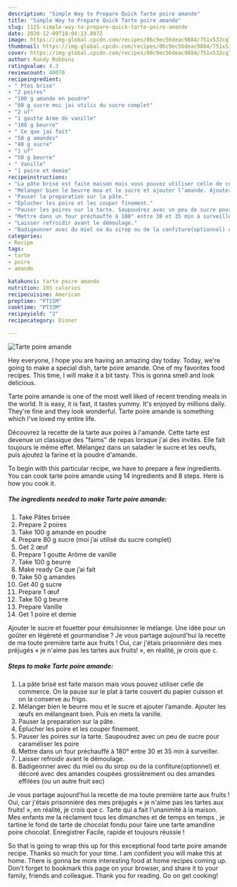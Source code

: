 ```yaml
---
description: "Simple Way to Prepare Quick Tarte poire amande"
title: "Simple Way to Prepare Quick Tarte poire amande"
slug: 1125-simple-way-to-prepare-quick-tarte-poire-amande
date: 2020-12-09T18:04:13.897Z
image: https://img-global.cpcdn.com/recipes/06c9ec56deac9884/751x532cq70/tarte-poire-amande-photo-principale-de-la-recette.jpg
thumbnail: https://img-global.cpcdn.com/recipes/06c9ec56deac9884/751x532cq70/tarte-poire-amande-photo-principale-de-la-recette.jpg
cover: https://img-global.cpcdn.com/recipes/06c9ec56deac9884/751x532cq70/tarte-poire-amande-photo-principale-de-la-recette.jpg
author: Randy Robbins
ratingvalue: 4.3
reviewcount: 40070
recipeingredient:
- " Ptes brise"
- "2 poires"
- "100 g amande en poudre"
- "80 g sucre moi jai utilis du sucre complet"
- "2 uf"
- "1 goutte Arme de vanille"
- "100 g beurre"
- " Ce que jai fait"
- "50 g amandes"
- "40 g sucre"
- "1 uf"
- "50 g beurre"
- " Vanille"
- "1 poire et demie"
recipeinstructions:
- "La pâte brisé est faite maison mais vous pouvez utiliser celle de commerce. On la pause sur le plat à tarte couvert du papier cuisson et on la conserve au frigo."
- "Mélanger bien le beurre mou et le sucre et ajouter l’amande. Ajouter les œufs en mélangeant bien. Puis en mets la vanille."
- "Pauser la preparation sur la pâte."
- "Éplucher les poire et les couper finement."
- "Pauser les poires sur la tarte. Saupoudrez avec un peu de sucre pour caraméliser les poire"
- "Mettre dans un four préchauffé à 180° entre 30 et 35 min à surveiller."
- "Laisser refroidir avant le démoulage."
- "Badigeonner avec du miel ou du sirop ou de la confiture(optionnel) et décoré avec des amandes coupées grossièrement ou des amandes effilées (ou un autre fruit sec)"
categories:
- Recipe
tags:
- tarte
- poire
- amande

katakunci: tarte poire amande 
nutrition: 193 calories
recipecuisine: American
preptime: "PT15M"
cooktime: "PT33M"
recipeyield: "2"
recipecategory: Dinner

---
```



![Tarte poire amande](https://img-global.cpcdn.com/recipes/06c9ec56deac9884/751x532cq70/tarte-poire-amande-photo-principale-de-la-recette.jpg)

Hey everyone, I hope you are having an amazing day today. Today, we're going to make a special dish, tarte poire amande. One of my favorites food recipes. This time, I will make it a bit tasty. This is gonna smell and look delicious.

Tarte poire amande is one of the most well liked of recent trending meals in the world. It is easy, it is fast, it tastes yummy. It's enjoyed by millions daily. They're fine and they look wonderful. Tarte poire amande is something which I've loved my entire life.

Découvrez la recette de la tarte aux poires à l&#39;amande. Cette tarte est devenue un classique des &#34;faims&#34; de repas lorsque j&#39;ai des invités. Elle fait toujours le même effet. Mélangez dans un saladier le sucre et les oeufs, puis ajoutez la farine et la poudre d&#39;amande.


To begin with this particular recipe, we have to prepare a few ingredients. You can cook tarte poire amande using 14 ingredients and 8 steps. Here is how you cook it.

<!--inarticleads1-->

##### The ingredients needed to make Tarte poire amande:

1. Take  Pâtes brisée
1. Prepare 2 poires
1. Take 100 g amande en poudre
1. Prepare 80 g sucre (moi j’ai utilisé du sucre complet)
1. Get 2 œuf
1. Prepare 1 goutte Arôme de vanille
1. Take 100 g beurre
1. Make ready  Ce que j’ai fait
1. Take 50 g amandes
1. Get 40 g sucre
1. Prepare 1 œuf
1. Take 50 g beurre
1. Prepare  Vanille
1. Get 1 poire et demie


Ajouter le sucre et fouetter pour émulsionner le mélange. Une idée pour un goûter en légèreté et gourmandise ? Je vous partage aujourd&#39;hui la recette de ma toute première tarte aux fruits ! Oui, car j&#39;étais prisonnière des mes préjugés « je n&#39;aime pas les tartes aux fruits! », en réalité, je crois que c. 

<!--inarticleads2-->

##### Steps to make Tarte poire amande:

1. La pâte brisé est faite maison mais vous pouvez utiliser celle de commerce. On la pause sur le plat à tarte couvert du papier cuisson et on la conserve au frigo.
1. Mélanger bien le beurre mou et le sucre et ajouter l’amande. Ajouter les œufs en mélangeant bien. Puis en mets la vanille.
1. Pauser la preparation sur la pâte.
1. Éplucher les poire et les couper finement.
1. Pauser les poires sur la tarte. Saupoudrez avec un peu de sucre pour caraméliser les poire
1. Mettre dans un four préchauffé à 180° entre 30 et 35 min à surveiller.
1. Laisser refroidir avant le démoulage.
1. Badigeonner avec du miel ou du sirop ou de la confiture(optionnel) et décoré avec des amandes coupées grossièrement ou des amandes effilées (ou un autre fruit sec)


Je vous partage aujourd&#39;hui la recette de ma toute première tarte aux fruits ! Oui, car j&#39;étais prisonnière des mes préjugés « je n&#39;aime pas les tartes aux fruits! », en réalité, je crois que c. Tarte qui a fait l&#39;unanimité à la maison. Mes enfants me la réclament tous les dimanches et de temps en temps , je tartine le fond de tarte de chocolat fondu pour faire une tarte amandine poire chocolat. Enregistrer Facile, rapide et toujours réussie ! 

So that is going to wrap this up for this exceptional food tarte poire amande recipe. Thanks so much for your time. I am confident you will make this at home. There is gonna be more interesting food at home recipes coming up. Don't forget to bookmark this page on your browser, and share it to your family, friends and colleague. Thank you for reading. Go on get cooking!
